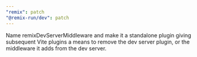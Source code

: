 ```yaml
---
"remix": patch
"@remix-run/dev": patch
---
```


Name remixDevServerMiddleware and make it a standalone plugin giving subsequent Vite plugins a means to remove the dev server plugin, or the middleware it adds from the dev server.
